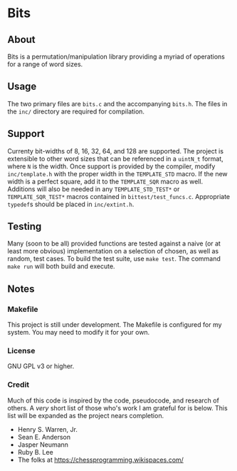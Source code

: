 Bits
====

## About

Bits is a permutation/manipulation library providing a myriad of operations for a range of word sizes.

## Usage

The two primary files are `bits.c` and the accompanying `bits.h`. The files in the `inc/` directory are required for compilation.

## Support

Currenty bit-widths of 8, 16, 32, 64, and 128 are supported. The project is extensible to other word sizes that can be referenced in a `uintN_t` format, where `N` is the width. Once support is provided by the compiler, modify `inc/template.h` with the proper width in the `TEMPLATE_STD` macro. If the new width is a perfect square, add it to the `TEMPLATE_SQR` macro as well. Additions will also be needed in any `TEMPLATE_STD_TEST*` or `TEMPLATE_SQR_TEST*` macros contained in `bittest/test_funcs.c`. Appropriate `typedef`s should be placed in `inc/extint.h`.

## Testing

Many (soon to be all) provided functions are tested against a naive (or at least more obvious) implementation on a selection of chosen, as well as random, test cases. To build the test suite, use `make test`. The command `make run` will both build and execute.

## Notes

### Makefile

This project is still under development. The Makefile is configured for my system. You may need to modify it for your own.

### License

GNU GPL v3 or higher.

### Credit

Much of this code is inspired by the code, pseudocode, and research of others. A _very_ short list of those who's work I am grateful for is below. This list will be expanded as the project nears completion.

+ Henry S. Warren, Jr.
+ Sean E. Anderson
+ Jasper Neumann
+ Ruby B. Lee
+ The folks at https://chessprogramming.wikispaces.com/
